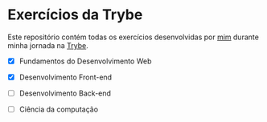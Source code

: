 # Exercícios da Trybe

Este repositório contém todas os exercícios desenvolvidas por [mim](https://www.linkedin.com/in/victor-figueiredo-mendes-2251b5206/) durante minha jornada na [Trybe](https://www.betrybe.com/).

- [x] Fundamentos do Desenvolvimento Web
- [x] Desenvolvimento Front-end
- [ ] Desenvolvimento Back-end
- [ ] Ciência da computação


